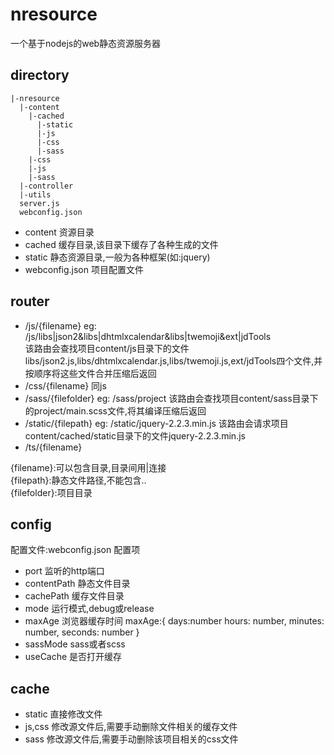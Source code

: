 # nresource
一个基于nodejs的web静态资源服务器

## directory
```
|-nresource
  |-content
    |-cached
      |-static
      |-js
      |-css
      |-sass
    |-css
    |-js
    |-sass
  |-controller
  |-utils
  server.js
  webconfig.json
```
+ content 资源目录
+ cached 缓存目录,该目录下缓存了各种生成的文件
+ static 静态资源目录,一般为各种框架(如:jquery)
+ webconfig.json 项目配置文件

## router
+ /js/{filename}
        eg: /js/libs|json2&libs|dhtmlxcalendar&libs|twemoji&ext|jdTools  
            该路由会查找项目content/js目录下的文件libs/json2.js,libs/dhtmlxcalendar.js,libs/twemoji.js,ext/jdTools四个文件,并按顺序将这些文件合并压缩后返回
+ /css/{filename}
        同js
+ /sass/{filefolder}
        eg: /sass/project
            该路由会查找项目content/sass目录下的project/main.scss文件,将其编译压缩后返回
+ /static/{filepath}
        eg: /static/jquery-2.2.3.min.js
            该路由会请求项目content/cached/static目录下的文件jquery-2.2.3.min.js
+ /ts/{filename}

{filename}:可以包含目录,目录间用|连接  
{filepath}:静态文件路径,不能包含..  
{filefolder}:项目目录

## config
配置文件:webconfig.json
配置项
+ port  监听的http端口
+ contentPath   静态文件目录
+ cachePath 缓存文件目录
+ mode 运行模式,debug或release
+ maxAge 浏览器缓存时间
        maxAge:{
            days:number
            hours: number,
            minutes: number,
            seconds: number
        }
+ sassMode      sass或者scss      
+ useCache      是否打开缓存 
 
## cache
+ static 直接修改文件
+ js,css 修改源文件后,需要手动删除文件相关的缓存文件
+ sass 修改源文件后,需要手动删除该项目相关的css文件